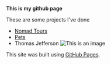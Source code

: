 **This is my github page**	

These are some projects I've done
- [Nomad Tours](html/Projects/Nomad%20Tours/)
- [Pets](html/Projects/Pets/)
- Thomas Jefferson
![This is an image](https://myoctocat.com/assets/images/base-octocat.svg)

This site was built using [GitHub Pages](html/).
